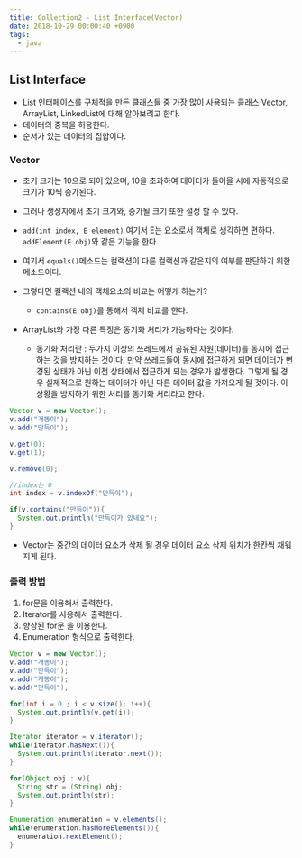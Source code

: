```yaml
---
title: Collection2 - List Interface(Vector)
date: 2018-10-29 00:00:40 +0900
tags:
  - java
---
```

## List Interface
- List 인터페이스를 구체적을 만든 클래스들 중 가장 많이 사용되는 클래스 Vector, ArrayList, LinkedList에 대해 알아보려고 한다.
- 데이터의 중복을 허용한다.
- 순서가 있는 데이터의 집합이다.

### Vector
- 초기 크기는 10으로 되어 있으며, 10을 초과하여 데이터가 들어올 시에 자동적으로 크기가 10씩 증가된다.
- 그러나 생성자에서 초기 크기와, 증가될 크기 또한 설정 할 수 있다.
- `add(int index, E element)` 여기서 E는 요소로서 객체로 생각하면 편하다. `addElement(E obj)`와 같은 기능을 한다.
- 여기서 `equals()`메소드는 컬랙션이 다른 컬랙션과 같은지의 여부를 판단하기 위한 메소드이다.
- 그렇다면 컬랙션 내의 객체요소의 비교는 어떻게 하는가?
  - `contains(E obj)`를 통해서 객체 비교를 한다.

- ArrayList와 가장 다른 특징은 동기화 처리가 가능하다는 것이다.
  - 동기화 처리란 : 두가지 이상의 쓰레드에서 공유된 자원(데이터)를 동시에 접근하는 것을 방지하는 것이다. 만약 쓰레드들이 동시에 접근하게 되면 데이터가 변경된 상태가 아닌 이전 상태에서 접근하게 되는 경우가 발생한다. 그렇게 될 경우 실제적으로 원하는 데이터가 아닌 다른 데이터 값을 가져오게 될 것이다. 이 상황을 방지하기 위한 처리를 동기화 처리라고 한다.

```java
Vector v = new Vector();
v.add("개똥이");
v.add("만득이");

v.get(0);
v.get(1);

v.remove(0);

//index는 0
int index = v.indexOf("만득이");

if(v.contains("만득이")){
  System.out.println("만득이가 있네요");
}
```

- Vector는 중간의 데이터 요소가 삭제 될 경우 데이터 요소 삭제 위치가 한칸씩 채워지게 된다.

### 출력 방법
1. for문을 이용해서 출력한다.
2. Iterator를 사용해서 출력한다.
3. 향상된 for문 을 이용한다.
4. Enumeration 형식으로 출력한다.

```java
Vector v = new Vector();
v.add("개똥이");
v.add("만득이");
v.add("개똥이");
v.add("만득이");

for(int i = 0 ; i < v.size(); i++){
  System.out.println(v.get(i));
}

Iterator iterator = v.iterator();
while(iterator.hasNext()){
  System.out.println(iterator.next());
}

for(Object obj : v){
  String str = (String) obj;
  System.out.println(str);
}

Enumeration enumeration = v.elements();
while(enumeration.hasMoreElements()){
  enumeration.nextElement();
}

```
